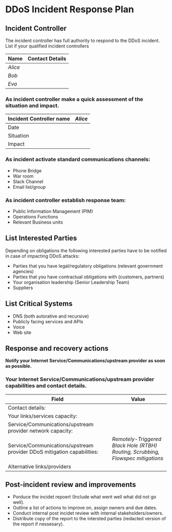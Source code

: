 # DDoS Incident Response Plan


## Incident Controller
The incident controller has full authority to respond to the DDoS incident.
List if your qualified incident controllers

Name | Contact Details
-----------|-----------
_Alice_ | 
_Bob_ | 
_Eva_ |

### As incident controller make a quick assessment of the situation and impact.

Incident Controller name | _Alice_
-------------------------|-----------------------
Date | 
Situation | 
Impact | 

### As incident activate standard communications channels:
* Phone Bridge
* War room
* Slack Channel
* Email list/group

### As incident controller establish response team:
* Public Information Management (PIM) 
* Operations Functions
* Relevant Business units

## List Interested Parties 
Depending on obligations the following interested parties have to be notified in case of impacting DDoS attacks:
* Parties that you have legal/regulatory obligations (relevant government agencies)
* Parties that you have contractual obligations with (customers, partners)
* Your organisation leadership (Senior Leadership Team)
* Suppliers

## List Critical Systems
* DNS (both autorative and recursive)
* Publicly facing services and APIs
* Voice
* Web site

## Response and recovery actions
**Notify your Internet Service/Communications/upstream provider as soon as possible.**

### Your Internet Service/Communications/upstream provider capabilities and contact details. 
Field | Value
-------------------|--------------------
Contact details: |
Your links/services capacity: | 
Service/Communications/upstream provider network capacity: | 
Service/Communications/upstream provider DDoS mitigation capabilities: | _Remotely-Triggered Black Hole (RTBH) Routing, Scrubbing, Flowspec mitigations_
Alternative links/providers | 

## Post-incident review and improvements
* Porduce the incidet repoert (Include what went well what did not go well).
* Outline a list of actions to improve on, assign owners and due dates.
* Conduct internal post incidet review with internal stakeholders/owners.
* Distribute copy of the report to the intersted parties (redacted version of the report if nessesary).
